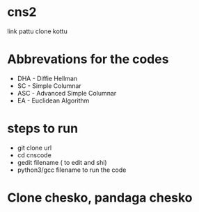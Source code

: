 # cns2
link pattu clone kottu
# Abbrevations for the codes
* DHA - Diffie Hellman
* SC - Simple Columnar
* ASC - Advanced Simple Columnar
* EA - Euclidean Algorithm
# steps to run 
* git clone url
* cd cnscode
* gedit filename ( to edit and shi)
* python3/gcc filename to run the code
# Clone chesko, pandaga chesko 

